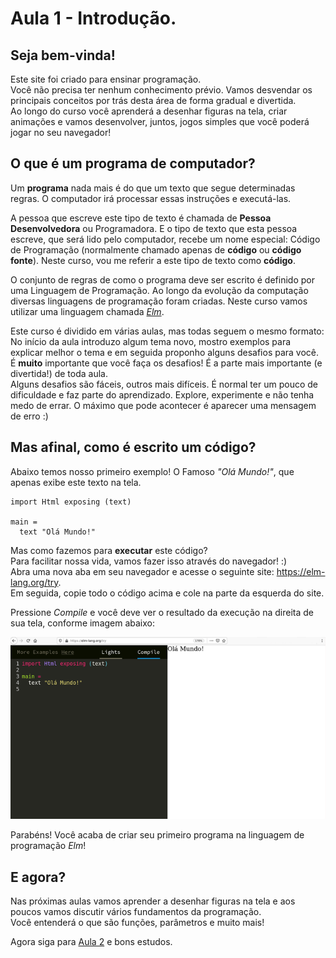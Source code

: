 # Aula 1 - Introdução.

## Seja bem-vinda!
Este site foi criado para ensinar programação.  
Você não precisa ter nenhum conhecimento prévio.
Vamos desvendar os principais conceitos por trás desta
área de forma gradual e divertida.  
Ao longo do curso você aprenderá a desenhar figuras
na tela, criar animações e vamos desenvolver, juntos,
jogos simples que você poderá jogar no seu navegador!

## O que é um programa de computador?
Um **programa** nada mais é do que um texto que
segue determinadas regras. O computador irá
processar essas instruções e executá-las.

A pessoa que escreve este tipo de texto
é chamada de **Pessoa Desenvolvedora** ou Programadora.
E o tipo de texto que esta pessoa escreve,
que será lido pelo computador, recebe um nome
especial: Código de Programação (normalmente
chamado apenas de **código** ou **código fonte**).
Neste curso, vou me referir a este tipo de
texto como **código**.

O conjunto de regras de como o programa deve
ser escrito é definido por uma Linguagem de
Programação. Ao longo da evolução da computação
diversas linguagens de programação foram criadas.
Neste curso vamos utilizar uma linguagem
chamada *<a href='https://elm-lang.org/' target='_blank'>Elm</a>*.

Este curso é dividido em várias aulas, mas todas
seguem o mesmo formato:  
No início da aula introduzo algum tema novo,
mostro exemplos para explicar melhor o tema
e em seguida proponho alguns desafios para você.
É **muito** importante que você faça os desafios!
É a parte mais importante (e divertida!) de toda
aula.  
Alguns desafios são fáceis, outros mais
difíceis. É normal ter um pouco de dificuldade e faz parte
do aprendizado. Explore, experimente e não tenha
medo de errar. O máximo que pode acontecer é
aparecer uma mensagem de erro :)

## Mas afinal, como é escrito um código?

Abaixo temos nosso primeiro exemplo! O Famoso _"Olá Mundo!"_, que
apenas exibe este texto na tela.

```
import Html exposing (text)

main =
  text "Olá Mundo!"
```

Mas como fazemos para **executar** este código?  
Para facilitar nossa vida, vamos fazer isso através do navegador! :)  
Abra uma nova aba em seu navegador e acesse o seguinte site:
<a href=https://elm-lang.org/try target='_blank'>https://elm-lang.org/try</a>.  
Em seguida, copie todo o código acima e cole na parte da esquerda do site.

Pressione *Compile* e você deve ver o resultado da execução
na direita de sua tela, conforme imagem abaixo:

![Nosso primeiro código](/resources/elm-lang-try-ola-mundo.png)

Parabéns! Você acaba de criar seu primeiro programa na linguagem de programação *Elm*!  

## E agora?

Nas próximas aulas vamos aprender a desenhar figuras na tela
e aos poucos vamos discutir vários fundamentos da programação.  
Você entenderá o que são funções, parâmetros e muito mais!

Agora siga para [Aula 2](/aula_2.html) e bons estudos.
